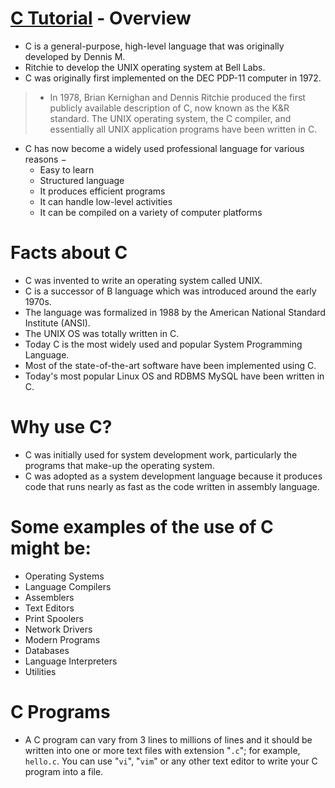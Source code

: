# [C Tutorial](https://www.tutorialspoint.com/cprogramming/c_overview.htm) - Overview
- C is a general-purpose, high-level language that was originally developed by Dennis M. 
- Ritchie to develop the UNIX operating system at Bell Labs. 
- C was originally first implemented on the DEC PDP-11 computer in 1972.

> - In 1978, Brian Kernighan and Dennis Ritchie produced the first publicly available description of C, now known as the K&R standard.
The UNIX operating system, the C compiler, and essentially all UNIX application programs have been written in C. 
- C has now become a widely used professional language for various reasons −
   - Easy to learn
   - Structured language
   - It produces efficient programs
   - It can handle low-level activities
   - It can be compiled on a variety of computer platforms

# Facts about C
- C was invented to write an operating system called UNIX.
- C is a successor of B language which was introduced around the early 1970s.
- The language was formalized in 1988 by the American National Standard Institute (ANSI).
- The UNIX OS was totally written in C.
- Today C is the most widely used and popular System Programming Language.
- Most of the state-of-the-art software have been implemented using C.
- Today's most popular Linux OS and RDBMS MySQL have been written in C.


# Why use C?
- C was initially used for system development work, particularly the programs that make-up the operating system. 
- C was adopted as a system development language because it produces code that runs nearly as fast as the code written in assembly language. 

# Some examples of the use of C might be:
  - Operating Systems
  - Language Compilers
  - Assemblers
  - Text Editors
  - Print Spoolers
  - Network Drivers
  - Modern Programs
  - Databases
  - Language Interpreters
  - Utilities

# C Programs
- A C program can vary from 3 lines to millions of lines and it should be written into one or more text files with extension "`.c`"; for example, `hello.c`. You can use "`vi`", "`vim`" or any other text editor to write your C program into a file.

